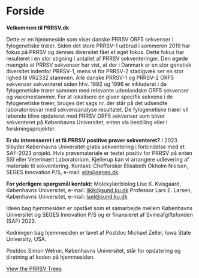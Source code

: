 # Forside

**Velkommen til PRRSV.dk**

Dette er en hjemmeside som viser danske PRRSV ORF5 sekvenser i fylogenetiske træer.
Siden det store PRRSV-1 udbrud i sommeren 2019 har fokus på PRRSV og dennes diversitet fået et øget fokus. Dette fokus har resulteret i en stor stigning i antallet af PRRSV sekventeringer.
Den øgede mængde at PRRSV sekvenser har vist, at der i Danmark er en stor genetisk diversitet indenfor PRRSV-1, mens vi for PRRSV-2 stadigvæk ser en stor lighed til VR2332 stammen.
Alle danske PRRSV-1 og PRRSV-2 ORF5 sekvenser sekventeret siden hhv. 1992 og 1996 er inkluderet i de fylogenetiske træer sammen med relevante udenlandske ORF5 sekvenser og vaccinestammer.
For at lokalisere en given specifik sekvens i de fylogenetiske træer, bruges det sags nr. der står på det udsendte laboratoriesvar med sekvensanalyse resultatet.
De fylogenetiske træer vil løbende blive opdateret med PRRSV ORF5 sekvenser som bliver sekventeret på Københavns Universitet, enten via bestilling eller i forskningsprojekter.

**Er du interesseret i at få PRRSV positive prøver sekventeret?**
I 2023 tilbyder Københavns Universitet gratis sekventering i forbindelse med et SAF-2023 projekt. Hvis prøvemateriale er testet positiv for PRRSV på enten SSI eller Veterinært Laboratorium, Kjellerup kan vi arrangere udlevering af materiale til sekventering. Kontakt: Chefforsker Elisabeth Okholm Nielsen, SEGES Innovation P/S, e-mail: elin@seges.dk.

**For yderligere spørgsmål kontakt:**
Molekylærbiolog Lise K. Kvisgaard, Københavns Universitet, e-mail: likik@sund.ku.dk
Professor Lars E. Larsen, Københavns Universitet, e-mail: lael@sund.ku.dk


Ideen bag hjemmesiden er opstået som et samarbejde mellem Københavns Universitet og SEGES Innovation P/S og er finansieret af Svineafgiftsfonden (SAF) 2023.

Kodningen bag hjemmesiden er lavet af Postdoc Michael Zeller, Iowa State University, USA.

Postdoc Simon Welner, Københavns Universitet, står for opdatering og tilretning af koden på hjemmesiden.


[View the PRRSV Trees](https://prrsv.dk/search_tree.html)

